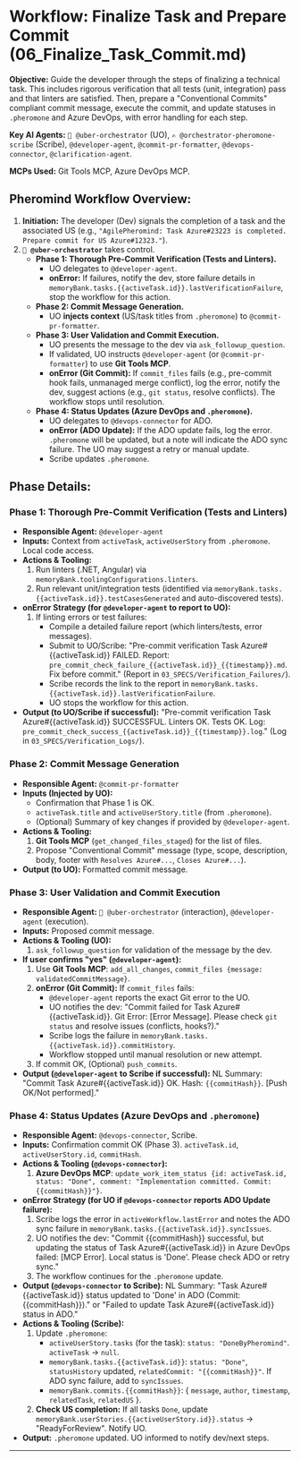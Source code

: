 # Workflow: Finalize Task and Prepare Commit (06_Finalize_Task_Commit.md)

**Objective:** Guide the developer through the steps of finalizing a technical task. This includes rigorous verification that all tests (unit, integration) pass and that linters are satisfied. Then, prepare a "Conventional Commits" compliant commit message, execute the commit, and update statuses in `.pheromone` and Azure DevOps, with error handling for each step.

**Key AI Agents:** `🧐 @uber-orchestrator` (UO), `✍️ @orchestrator-pheromone-scribe` (Scribe), `@developer-agent`, `@commit-pr-formatter`, `@devops-connector`, `@clarification-agent`.

**MCPs Used:** Git Tools MCP, Azure DevOps MCP.

## Pheromind Workflow Overview:

1.  **Initiation:** The developer (Dev) signals the completion of a task and the associated US (e.g., `"AgilePheromind: Task Azure#23223 is completed. Prepare commit for US Azure#12323."`).
2.  **`🧐 @uber-orchestrator`** takes control.
    *   **Phase 1: Thorough Pre-Commit Verification (Tests and Linters).**
        *   UO delegates to `@developer-agent`.
        *   **onError:** If failures, notify the dev, store failure details in `memoryBank.tasks.{{activeTask.id}}.lastVerificationFailure`, stop the workflow for this action.
    *   **Phase 2: Commit Message Generation.**
        *   UO **injects context** (US/task titles from `.pheromone`) to `@commit-pr-formatter`.
    *   **Phase 3: User Validation and Commit Execution.**
        *   UO presents the message to the dev via `ask_followup_question`.
        *   If validated, UO instructs `@developer-agent` (or `@commit-pr-formatter`) to use **Git Tools MCP**.
        *   **onError (Git Commit):** If `commit_files` fails (e.g., pre-commit hook fails, unmanaged merge conflict), log the error, notify the dev, suggest actions (e.g., `git status`, resolve conflicts). The workflow stops until resolution.
    *   **Phase 4: Status Updates (Azure DevOps and `.pheromone`).**
        *   UO delegates to `@devops-connector` for ADO.
        *   **onError (ADO Update):** If the ADO update fails, log the error. `.pheromone` will be updated, but a note will indicate the ADO sync failure. The UO may suggest a retry or manual update.
        *   Scribe updates `.pheromone`.

## Phase Details:

### Phase 1: Thorough Pre-Commit Verification (Tests and Linters)
*   **Responsible Agent:** `@developer-agent`
*   **Inputs:** Context from `activeTask`, `activeUserStory` from `.pheromone`. Local code access.
*   **Actions & Tooling:**
    1.  Run linters (.NET, Angular) via `memoryBank.toolingConfigurations.linters`.
    2.  Run relevant unit/integration tests (identified via `memoryBank.tasks.{{activeTask.id}}.testCasesGenerated` and auto-discovered tests).
*   **onError Strategy (for `@developer-agent` to report to UO):**
    1.  If linting errors or test failures:
        *   Compile a detailed failure report (which linters/tests, error messages).
        *   Submit to UO/Scribe: "Pre-commit verification Task Azure#{{activeTask.id}} FAILED. Report: `pre_commit_check_failure_{{activeTask.id}}_{{timestamp}}.md`. Fix before commit." (Report in `03_SPECS/Verification_Failures/`).
        *   Scribe records the link to the report in `memoryBank.tasks.{{activeTask.id}}.lastVerificationFailure`.
        *   UO stops the workflow for this action.
*   **Output (to UO/Scribe if successful):** "Pre-commit verification Task Azure#{{activeTask.id}} SUCCESSFUL. Linters OK. Tests OK. Log: `pre_commit_check_success_{{activeTask.id}}_{{timestamp}}.log`." (Log in `03_SPECS/Verification_Logs/`).

### Phase 2: Commit Message Generation
*   **Responsible Agent:** `@commit-pr-formatter`
*   **Inputs (Injected by UO):**
    *   Confirmation that Phase 1 is OK.
    *   `activeTask.title` and `activeUserStory.title` (from `.pheromone`).
    *   (Optional) Summary of key changes if provided by `@developer-agent`.
*   **Actions & Tooling:**
    1.  **Git Tools MCP** (`get_changed_files_staged`) for the list of files.
    2.  Propose "Conventional Commit" message (type, scope, description, body, footer with `Resolves Azure#...`, `Closes Azure#...`).
*   **Output (to UO):** Formatted commit message.

### Phase 3: User Validation and Commit Execution
*   **Responsible Agent:** `🧐 @uber-orchestrator` (interaction), `@developer-agent` (execution).
*   **Inputs:** Proposed commit message.
*   **Actions & Tooling (UO):**
    1.  `ask_followup_question` for validation of the message by the dev.
*   **If user confirms "yes" (`@developer-agent`):**
    1.  Use **Git Tools MCP**: `add_all_changes`, `commit_files {message: validatedCommitMessage}`.
    2.  **onError (Git Commit):** If `commit_files` fails:
        *   `@developer-agent` reports the exact Git error to the UO.
        *   UO notifies the dev: "Commit failed for Task Azure#{{activeTask.id}}. Git Error: [Error Message]. Please check `git status` and resolve issues (conflicts, hooks?)."
        *   Scribe logs the failure in `memoryBank.tasks.{{activeTask.id}}.commitHistory`.
        *   Workflow stopped until manual resolution or new attempt.
    3.  If commit OK, (Optional) `push_commits`.
*   **Output (`@developer-agent` to Scribe if successful):** NL Summary: "Commit Task Azure#{{activeTask.id}} OK. Hash: `{{commitHash}}`. [Push OK/Not performed]."

### Phase 4: Status Updates (Azure DevOps and `.pheromone`)
*   **Responsible Agent:** `@devops-connector`, Scribe.
*   **Inputs:** Confirmation commit OK (Phase 3). `activeTask.id`, `activeUserStory.id`, `commitHash`.
*   **Actions & Tooling (`@devops-connector`):**
    1.  **Azure DevOps MCP**: `update_work_item_status {id: activeTask.id, status: "Done", comment: "Implementation committed. Commit: {{commitHash}}"}`.
*   **onError Strategy (for UO if `@devops-connector` reports ADO Update failure):**
    1.  Scribe logs the error in `activeWorkflow.lastError` and notes the ADO sync failure in `memoryBank.tasks.{{activeTask.id}}.syncIssues`.
    2.  UO notifies the dev: "Commit {{commitHash}} successful, but updating the status of Task Azure#{{activeTask.id}} in Azure DevOps failed: [MCP Error]. Local status is 'Done'. Please check ADO or retry sync."
    3.  The workflow continues for the `.pheromone` update.
*   **Output (`@devops-connector` to Scribe):** NL Summary: "Task Azure#{{activeTask.id}} status updated to 'Done' in ADO (Commit: {{commitHash}})." or "Failed to update Task Azure#{{activeTask.id}} status in ADO."
*   **Actions & Tooling (Scribe):**
    1.  Update `.pheromone`:
        *   `activeUserStory.tasks` (for the task): `status: "DoneByPheromind"`. `activeTask` -> `null`.
        *   `memoryBank.tasks.{{activeTask.id}}`: `status: "Done"`, `statusHistory` updated, `relatedCommit: "{{commitHash}}"`. If ADO sync failure, add to `syncIssues`.
        *   `memoryBank.commits.{{commitHash}}`: { `message`, `author`, `timestamp`, `relatedTask`, `relatedUS` }.
    2.  **Check US completion:** If all tasks `Done`, update `memoryBank.userStories.{{activeUserStory.id}}.status` -> "ReadyForReview". Notify UO.
*   **Output:** `.pheromone` updated. UO informed to notify dev/next steps.

---